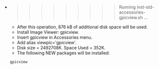 * >>>>>>>>> Running inst-std-accessories-gpicview.sh ...
  * After this operation, 876 kB of additional disk space will be used.
  * Install Image Viewer: gpicview.
  * Insert gpicview in Accessories menu.
  * Add alias viewpic='gpicview'.
  * Disk size = 2492708K. Space Used = 352K.
  * The following NEW packages will be installed:
  ```bash
  gpicview
  ```
